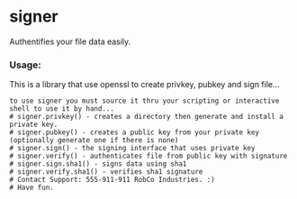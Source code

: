 # signer
Authentifies your file data easily.

### Usage:
This is a library that use openssl to create privkey, pubkey and sign file...

```shell
to use signer you must source it thru your scripting or interactive shell to use it by hand...
# signer.privkey() - creates a directory then generate and install a private key.
# signer.pubkey() - creates a public key from your private key (optionally generate one if there is none)
# signer.sign() - the signing interface that uses private key
# signer.verify() - authenticates file from public key with signature
# signer.sign.sha1() - signs data using sha1
# signer.verify.sha1() - verifies sha1 signature
# Contact Support: 555-911-911 RobCo Industries. :)
# Have fun.
```

